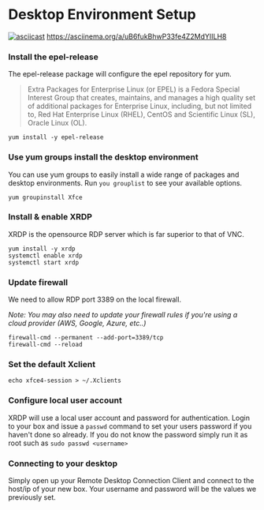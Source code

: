 # Desktop Environment Setup

[![asciicast](https://asciinema.org/a/uB6fukBhwP33fe4Z2MdYIILH8.png)](https://asciinema.org/a/uB6fukBhwP33fe4Z2MdYIILH8)
https://asciinema.org/a/uB6fukBhwP33fe4Z2MdYIILH8

### Install the epel-release
The epel-release package will configure the epel repository for yum.

> Extra Packages for Enterprise Linux (or EPEL) is a Fedora Special Interest Group that creates, maintains, and manages a high quality set of additional packages for Enterprise Linux, including, but not limited to, Red Hat Enterprise Linux (RHEL), CentOS and Scientific Linux (SL), Oracle Linux (OL).

```
yum install -y epel-release
```

### Use yum groups install the desktop environment

You can use yum groups to easily install a wide range of packages and desktop environments. Run `you grouplist` to see your available options.

```
yum groupinstall Xfce
```

### Install & enable XRDP
XRDP is the opensource RDP server which is far superior to that of VNC.

```
yum install -y xrdp
systemctl enable xrdp
systemctl start xrdp
```

### Update firewall
We need to allow RDP port 3389 on the local firewall.

_Note: You may also need to update your firewall rules if you're using a cloud provider (AWS, Google, Azure, etc..)_

```
firewall-cmd --permanent --add-port=3389/tcp
firewall-cmd --reload
```

### Set the default Xclient
```
echo xfce4-session > ~/.Xclients
```

### Configure local user account
XRDP will use a local user account and password for authentication.
Login to your box and issue a `passwd` command to set your users password if you haven't done so already.
If you do not know the password simply run it as root such as `sudo passwd <username>`

### Connecting to your desktop
Simply open up your Remote Desktop Connection Client and connect to the host/ip of your new box.
Your username and password will be the values we previously set.
